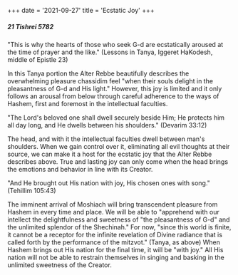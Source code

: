 +++
date = '2021-09-27'
title = 'Ecstatic Joy'
+++

##### 21 Tishrei 5782

"This is why the hearts of those who seek G-d are ecstatically aroused at the time of prayer and the like." (Lessons in Tanya, Iggeret HaKodesh, middle of Epistle 23)

In this Tanya portion the Alter Rebbe beautifully describes the overwhelming pleasure chassidim feel "when their souls delight in the pleasantness of G-d and His light." However, this joy is limited and it only follows an arousal from below through careful adherence to the ways of Hashem, first and foremost in the intellectual faculties.

"The Lord's beloved one shall dwell securely beside Him; He protects him all day long, and He dwells between his shoulders." (Devarim 33:12)

The head, and with it the intellectual faculties dwell between man's shoulders. When we gain control over it, eliminating all evil thoughts at their source, we can make it a host for the ecstatic joy that the Alter Rebbe describes above. True and lasting joy can only come when the head brings the emotions and behavior in line with its Creator.

"And He brought out His nation with joy, His chosen ones with song." (Tehillim 105:43)

The imminent arrival of Moshiach will bring transcendent pleasure from Hashem in every time and place. We will be able to "apprehend with our intellect the delightfulness and sweetness of "the pleasantness of G-d" and the unlimited splendor of the Shechinah." For now, "since this world is finite, it cannot be a receptor for the infinite revelation of Divine radiance that is called forth by the performance of the mitzvot." (Tanya, as above) When Hashem brings out His nation for the final time, it will be "with joy." All His nation will not be able to restrain themselves in singing and basking in the unlimited sweetness of the Creator.
